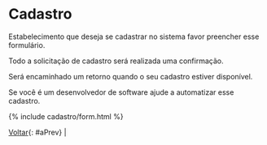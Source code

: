 # Cadastro

Estabelecimento que deseja se cadastrar no sistema favor preencher esse formulário.

Todo a solicitação de cadastro será realizada uma confirmação.

Será encaminhado um retorno quando o seu cadastro estiver disponível.

Se você é um desenvolvedor de software ajude a automatizar esse cadastro.

{% include cadastro/form.html %}

[Voltar](javascript:history.back()){: #aPrev} |
